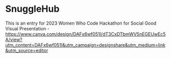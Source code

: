 # SnuggleHub
This is an entry for 2023 Women Who Code Hackathon for Social Good
Visual Presentation - https://www.canva.com/design/DAFx6wf051I/dT3CxDTbmWV5nEGEUwEc5A/view?utm_content=DAFx6wf051I&utm_campaign=designshare&utm_medium=link&utm_source=editor

